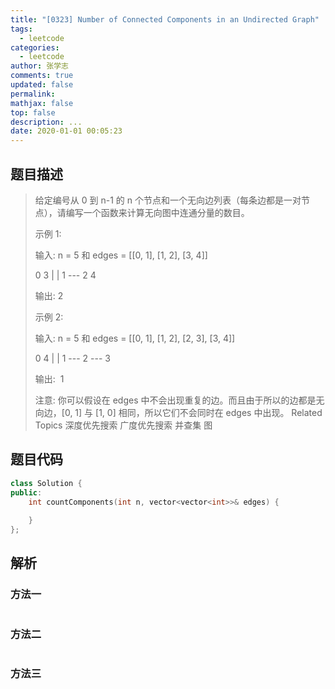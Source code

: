 ```yaml
---
title: "[0323] Number of Connected Components in an Undirected Graph"
tags:
  - leetcode
categories:
  - leetcode
author: 张学志
comments: true
updated: false
permalink:
mathjax: false
top: false
description: ...
date: 2020-01-01 00:05:23
---
```


## 题目描述

> 给定编号从 0 到 n-1 的 n 个节点和一个无向边列表（每条边都是一对节点），请编写一个函数来计算无向图中连通分量的数目。 
> 
> 示例 1: 
> 
> 输入: n = 5 和 edges = [[0, 1], [1, 2], [3, 4]]
> 
> 0          3
> |          |
> 1 --- 2    4 
> 
> 输出: 2
> 
> 
> 示例 2: 
> 
> 输入: n = 5 和 edges = [[0, 1], [1, 2], [2, 3], [3, 4]]
> 
> 0           4
> |           |
> 1 --- 2 --- 3
> 
> 输出:  1
> 
> 
> 注意: 
> 你可以假设在 edges 中不会出现重复的边。而且由于所以的边都是无向边，[0, 1] 与 [1, 0] 相同，所以它们不会同时在 edges 中出现。 
> Related Topics 深度优先搜索 广度优先搜索 并查集 图

## 题目代码

```cpp
class Solution {
public:
    int countComponents(int n, vector<vector<int>>& edges) {
        
    }
};
```

## 解析

### 方法一

```cpp

```

### 方法二

```cpp

```

### 方法三

```cpp

```

